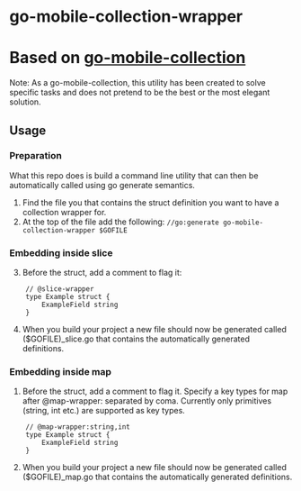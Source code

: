 # go-mobile-collection-wrapper
# Based on [go-mobile-collection](https://github.com/scisci/go-mobile-collection)

Note: As a go-mobile-collection, this utility has been created to solve specific tasks and does not pretend to be the best or the most elegant solution. 

## Usage

### Preparation

What this repo does is build a command line utility that can then be automatically called using go generate semantics.

1. Find the file you that contains the struct definition you want to have a collection wrapper for.
2. At the top of the file add the following: `//go:generate go-mobile-collection-wrapper $GOFILE`

### Embedding inside slice

3. Before the struct, add a comment to flag it:
```
	// @slice-wrapper
	type Example struct {
	    ExampleField string
	}
```
4. When you build your project a new file should now be generated called ($GOFILE)_slice.go that contains the automatically generated definitions.

### Embedding inside map

1. Before the struct, add a comment to flag it. Specify a key types for map after @map-wrapper: separated by coma. Currently only primitives (string, int etc.) are supported as key types.
```
    // @map-wrapper:string,int
    type Example struct {
        ExampleField string
    }
```
2. When you build your project a new file should now be generated called ($GOFILE)_map.go that contains the automatically generated definitions.
